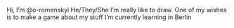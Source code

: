 Hi, I’m @o-romenskyi He/They/She
I’m really like to draw. One of my wishes is to make a game about my stuff
I’m currently learning in Berlin

<!---
commentar
--->

